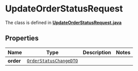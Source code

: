 

# UpdateOrderStatusRequest

The class is defined in **[UpdateOrderStatusRequest.java](../../src/main/java/org/openapitools/model/UpdateOrderStatusRequest.java)**

## Properties

Name | Type | Description | Notes
------------ | ------------- | ------------- | -------------
**order** | [`OrderStatusChangeDTO`](OrderStatusChangeDTO.md) |  | 



